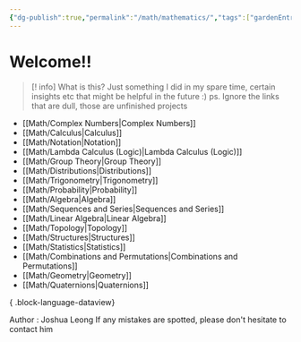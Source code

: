 ```yaml
---
{"dg-publish":true,"permalink":"/math/mathematics/","tags":["gardenEntry"]}
---
```


# Welcome!!

> [! info] What is this?
> Just something I did in my spare time, certain insights etc that might be helpful in the future :)  ps. Ignore the links that are dull, those are unfinished projects

- [[Math/Complex Numbers\|Complex Numbers]]
- [[Math/Calculus\|Calculus]]
- [[Math/Notation\|Notation]]
- [[Math/Lambda Calculus (Logic)\|Lambda Calculus (Logic)]]
- [[Math/Group Theory\|Group Theory]]
- [[Math/Distributions\|Distributions]]
- [[Math/Trigonometry\|Trigonometry]]
- [[Math/Probability\|Probability]]
- [[Math/Algebra\|Algebra]]
- [[Math/Sequences and Series\|Sequences and Series]]
- [[Math/Linear Algebra\|Linear Algebra]]
- [[Math/Topology\|Topology]]
- [[Math/Structures\|Structures]]
- [[Math/Statistics\|Statistics]]
- [[Math/Combinations and Permutations\|Combinations and Permutations]]
- [[Math/Geometry\|Geometry]]
- [[Math/Quaternions\|Quaternions]]

{ .block-language-dataview}

Author : Joshua Leong
If any mistakes are spotted, please don't hesitate to contact him